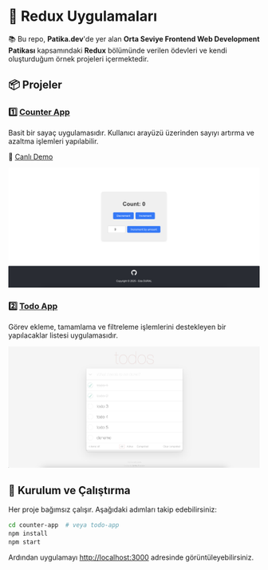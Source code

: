 # 🧠 Redux Uygulamaları

📚 Bu repo, **Patika.dev**'de yer alan **Orta Seviye Frontend Web Development Patikası** kapsamındaki **Redux** bölümünde verilen ödevleri ve kendi oluşturduğum örnek projeleri içermektedir.

## 📦 Projeler

### 1️⃣ [Counter App](https://github.com/edadural/patika.dev-frontend/tree/main/redux/counter-app)

Basit bir sayaç uygulamasıdır. Kullanıcı arayüzü üzerinden sayıyı artırma ve azaltma işlemleri yapılabilir.

🔗 [Canlı Demo](https://counter-app-eta-pink.vercel.app/)

![image](https://github.com/edadural/patika.dev-frontend/blob/main/redux/counter-app/public/1.png)

### 2️⃣ [Todo App](https://github.com/edadural/patika.dev-frontend/tree/main/redux/todo-app)

Görev ekleme, tamamlama ve filtreleme işlemlerini destekleyen bir yapılacaklar listesi uygulamasıdır.

![image](https://github.com/edadural/patika.dev-frontend/blob/main/redux/todo-app/client/public/1.png)

## 🚀 Kurulum ve Çalıştırma

Her proje bağımsız çalışır. Aşağıdaki adımları takip edebilirsiniz:

```bash
cd counter-app  # veya todo-app
npm install
npm start
```

Ardından uygulamayı [http://localhost:3000](http://localhost:3000) adresinde görüntüleyebilirsiniz.
